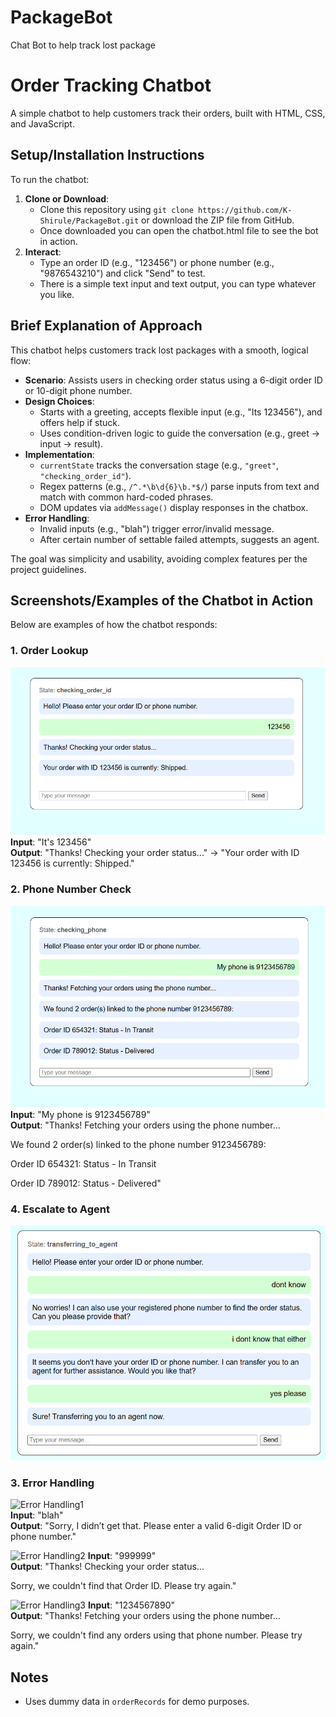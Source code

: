 # PackageBot
Chat Bot to help track lost package

# Order Tracking Chatbot

A simple chatbot to help customers track their orders, built with HTML, CSS, and JavaScript.

## Setup/Installation Instructions
To run the chatbot:
1. **Clone or Download**: 
   - Clone this repository using `git clone https://github.com/K-Shirule/PackageBot.git` or download the ZIP file from GitHub.
   - Once downloaded you can open the chatbot.html file to see the bot in action.
3. **Interact**:
   - Type an order ID (e.g., "123456") or phone number (e.g., "9876543210") and click "Send" to test.
   - There is a simple text input and text output, you can type whatever you like.

## Brief Explanation of Approach
This chatbot helps customers track lost packages with a smooth, logical flow:
- **Scenario**: Assists users in checking order status using a 6-digit order ID or 10-digit phone number.
- **Design Choices**: 
  - Starts with a greeting, accepts flexible input (e.g., "Its 123456"), and offers help if stuck.
  - Uses condition-driven logic to guide the conversation (e.g., greet → input → result).
- **Implementation**: 
  - `currentState` tracks the conversation stage (e.g., `"greet"`, `"checking_order_id"`).
  - Regex patterns (e.g., `/^.*\b\d{6}\b.*$/`) parse inputs from text and match with common hard-coded phrases.
  - DOM updates via `addMessage()` display responses in the chatbox.
- **Error Handling**: 
  - Invalid inputs (e.g., "blah") trigger error/invalid message.
  - After certain number of settable failed attempts, suggests an agent.

The goal was simplicity and usability, avoiding complex features per the project guidelines.

## Screenshots/Examples of the Chatbot in Action
Below are examples of how the chatbot responds:

### 1. Order Lookup
![Order Lookup](screenshots/valid-order-search.png)  
**Input**: "It's 123456"  
**Output**: "Thanks! Checking your order status..." → "Your order with ID 123456 is currently: Shipped."

### 2. Phone Number Check
![Phone Check](screenshots/valid-phone-search.png)  
**Input**: "My phone is 9123456789"  
**Output**: "Thanks! Fetching your orders using the phone number...

We found 2 order(s) linked to the phone number 9123456789:

Order ID 654321: Status - In Transit

Order ID 789012: Status - Delivered"

### 4. Escalate to Agent
![Agent Testing](screenshots/agent-testing.png)  

### 3. Error Handling
![Error Handling1](screenshots/error1.png)  
**Input**: "blah"  
**Output**: "Sorry, I didn’t get that. Please enter a valid 6-digit Order ID or phone number."

![Error Handling2](screenshots/error2.png) 
**Input**: "999999"  
**Output**: "Thanks! Checking your order status...

Sorry, we couldn't find that Order ID. Please try again."

![Error Handling3](screenshots/error3.png) 
**Input**: "1234567890"  
**Output**: "Thanks! Fetching your orders using the phone number...

Sorry, we couldn't find any orders using that phone number. Please try again."

## Notes
- Uses dummy data in `orderRecords` for demo purposes.
